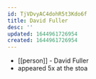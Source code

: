 ```yaml
---
id: TjVDvyAC4dohR5t3Kdo6f
title: David Fuller
desc: ''
updated: 1644961726954
created: 1644961726954
---
```



- [[person]] - David Fuller
- appeared 5x at the stoa
